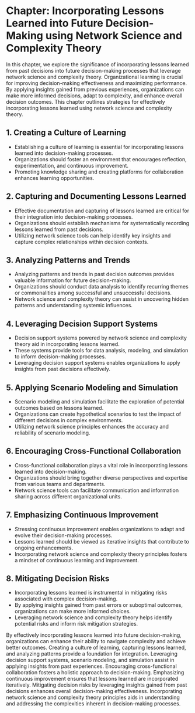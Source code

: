 Chapter: Incorporating Lessons Learned into Future Decision-Making using Network Science and Complexity Theory
==============================================================================================================

In this chapter, we explore the significance of incorporating lessons learned from past decisions into future decision-making processes that leverage network science and complexity theory. Organizational learning is crucial for improving decision-making effectiveness and maximizing performance. By applying insights gained from previous experiences, organizations can make more informed decisions, adapt to complexity, and enhance overall decision outcomes. This chapter outlines strategies for effectively incorporating lessons learned using network science and complexity theory.

**1. Creating a Culture of Learning**
-------------------------------------

* Establishing a culture of learning is essential for incorporating lessons learned into decision-making processes.
* Organizations should foster an environment that encourages reflection, experimentation, and continuous improvement.
* Promoting knowledge sharing and creating platforms for collaboration enhances learning opportunities.

**2. Capturing and Documenting Lessons Learned**
------------------------------------------------

* Effective documentation and capturing of lessons learned are critical for their integration into decision-making processes.
* Organizations should establish mechanisms for systematically recording lessons learned from past decisions.
* Utilizing network science tools can help identify key insights and capture complex relationships within decision contexts.

**3. Analyzing Patterns and Trends**
------------------------------------

* Analyzing patterns and trends in past decision outcomes provides valuable information for future decision-making.
* Organizations should conduct data analysis to identify recurring themes or commonalities among successful and unsuccessful decisions.
* Network science and complexity theory can assist in uncovering hidden patterns and understanding systemic influences.

**4. Leveraging Decision Support Systems**
------------------------------------------

* Decision support systems powered by network science and complexity theory aid in incorporating lessons learned.
* These systems provide tools for data analysis, modeling, and simulation to inform decision-making processes.
* Leveraging decision support systems enables organizations to apply insights from past decisions effectively.

**5. Applying Scenario Modeling and Simulation**
------------------------------------------------

* Scenario modeling and simulation facilitate the exploration of potential outcomes based on lessons learned.
* Organizations can create hypothetical scenarios to test the impact of different decisions in complex environments.
* Utilizing network science principles enhances the accuracy and reliability of scenario modeling.

**6. Encouraging Cross-Functional Collaboration**
-------------------------------------------------

* Cross-functional collaboration plays a vital role in incorporating lessons learned into decision-making.
* Organizations should bring together diverse perspectives and expertise from various teams and departments.
* Network science tools can facilitate communication and information sharing across different organizational units.

**7. Emphasizing Continuous Improvement**
-----------------------------------------

* Stressing continuous improvement enables organizations to adapt and evolve their decision-making processes.
* Lessons learned should be viewed as iterative insights that contribute to ongoing enhancements.
* Incorporating network science and complexity theory principles fosters a mindset of continuous learning and improvement.

**8. Mitigating Decision Risks**
--------------------------------

* Incorporating lessons learned is instrumental in mitigating risks associated with complex decision-making.
* By applying insights gained from past errors or suboptimal outcomes, organizations can make more informed choices.
* Leveraging network science and complexity theory helps identify potential risks and inform risk mitigation strategies.

By effectively incorporating lessons learned into future decision-making, organizations can enhance their ability to navigate complexity and achieve better outcomes. Creating a culture of learning, capturing lessons learned, and analyzing patterns provide a foundation for integration. Leveraging decision support systems, scenario modeling, and simulation assist in applying insights from past experiences. Encouraging cross-functional collaboration fosters a holistic approach to decision-making. Emphasizing continuous improvement ensures that lessons learned are incorporated iteratively. Mitigating decision risks by leveraging insights gained from past decisions enhances overall decision-making effectiveness. Incorporating network science and complexity theory principles aids in understanding and addressing the complexities inherent in decision-making processes.
